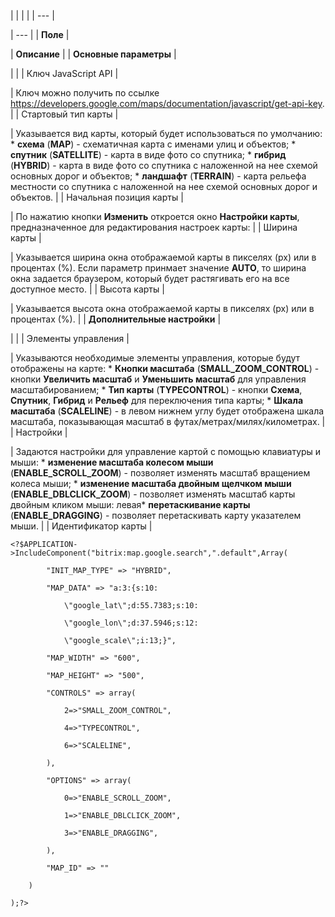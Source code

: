 |  |  |  |
| --- |

| --- |
| **Поле** |

| **Описание** |
| **Основные параметры** |

| |
| Ключ JavaScript API |

| Ключ можно получить по ссылке https://developers.google.com/maps/documentation/javascript/get-api-key. |
| Стартовый тип карты |

| Указывается вид карты, который будет использоваться по умолчанию:  * **схема** (**MAP**) - схематичная карта с именами улиц и объектов; * **спутник** (**SATELLITE**) - карта в виде фото со спутника; * **гибрид** (**HYBRID**) - карта в виде фото со спутника с наложенной на нее схемой основных дорог и объектов; * **ландшафт** (**TERRAIN**) - карта рельефа местности со спутника с наложенной на нее схемой основных дорог и объектов. |
| Начальная позиция карты |

| По нажатию кнопки **Изменить** откроется окно **Настройки карты**, предназначенное для редактирования настроек карты: |
| Ширина карты |

| Указывается ширина окна отображаемой карты в пикселях (px) или в процентах (%). Если параметр принмает значение **AUTO**, то ширина окна задается браузером, который будет растягивать его на все доступное место. |
| Высота карты |

| Указывается высота окна отображаемой карты в пикселях (px) или в процентах (%). |
| **Дополнительные настройки** |

| |
| Элементы управления |

| Указываются необходимые элементы управления, которые будут отображены на карте:  * **Кнопки масштаба** (**SMALL\_ZOOM\_CONTROL**) - кнопки **Увеличить масштаб** и **Уменьшить масштаб** для управления масштабированием; * **Тип карты** (**TYPECONTROL**) - кнопки **Схема**, **Спутник**, **Гибрид** и **Рельеф** для переключения типа карты; * **Шкала масштаба** (**SCALELINE**) - в левом нижнем углу будет отображена шкала масштаба, показывающая масштаб в футах/метрах/милях/километрах. |
| Настройки |

| Задаются настройки для управление картой с помощью клавиатуры и мыши:  * **изменение масштаба колесом мыши** (**ENABLE\_SCROLL\_ZOOM**) - позволяет изменять масштаб вращением колеса мыши; * **изменение масштаба двойным щелчком мыши** (**ENABLE\_DBLCLICK\_ZOOM**) - позволяет изменять масштаб карты двойным кликом мыши: левая* **перетаскивание карты** (**ENABLE\_DRAGGING**) - позволяет перетаскивать карту указателем мыши. |
| Идентификатор карты |

```
<?$APPLICATION->IncludeComponent("bitrix:map.google.search",".default",Array(

		"INIT_MAP_TYPE" => "HYBRID",

		"MAP_DATA" => "a:3:{s:10:

			\"google_lat\";d:55.7383;s:10:

			\"google_lon\";d:37.5946;s:12:

			\"google_scale\";i:13;}",

		"MAP_WIDTH" => "600",

		"MAP_HEIGHT" => "500",

		"CONTROLS" => array(

			2=>"SMALL_ZOOM_CONTROL",

			4=>"TYPECONTROL",

			6=>"SCALELINE",

		),

		"OPTIONS" => array(

			0=>"ENABLE_SCROLL_ZOOM",

			1=>"ENABLE_DBLCLICK_ZOOM",

			3=>"ENABLE_DRAGGING",

		),

		"MAP_ID" => ""

	)

);?>
```
